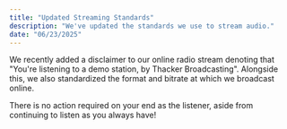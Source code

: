 ```yaml
---
title: "Updated Streaming Standards"
description: "We've updated the standards we use to stream audio."
date: "06/23/2025"
---
```


We recently added a disclaimer to our online radio stream denoting that "You're listening to a demo station, by Thacker Broadcasting". Alongside this, we also standardized the format and bitrate at which we broadcast online.

There is no action required on your end as the listener, aside from continuing to listen as you always have!